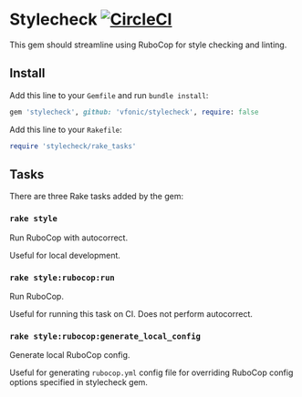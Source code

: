 # Stylecheck [![CircleCI](https://circleci.com/gh/vfonic/stylecheck.svg?style=shield&circle-token=1456797e032bbc052d99a3cd7f5cf45e84fb28e9)](https://circleci.com/gh/vfonic/stylecheck)

This gem should streamline using RuboCop for style checking and linting.

## Install

Add this line to your `Gemfile` and run `bundle install`:

```ruby
gem 'stylecheck', github: 'vfonic/stylecheck', require: false
```

Add this line to your `Rakefile`:

```ruby
require 'stylecheck/rake_tasks'
```

## Tasks

There are three Rake tasks added by the gem:

### `rake style`

Run RuboCop with autocorrect.

Useful for local development.

### `rake style:rubocop:run`

Run RuboCop.

Useful for running this task on CI. Does not perform autocorrect.

### `rake style:rubocop:generate_local_config`

Generate local RuboCop config.

Useful for generating `rubocop.yml` config file for overriding RuboCop config options specified in stylecheck gem.
